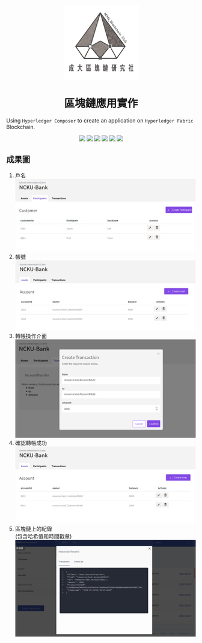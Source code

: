 <p align="center"></p>
<h1 align="center">
  <br>
  <a href="https://www.facebook.com/BlockChainInNCKU/"><img src="./imgs/logo.png" alt="NCKU BlockChain Club" width="200"></a>
  <br><br>
  區塊鏈應用實作
  <br>
</h1>

Using `Hyperledger Composer` to create an application on `Hyperledger Fabric` Blockchain.

<p align="center">
<a href ="https://www.hyperledger.org/projects/fabric"><img src="https://img.shields.io/badge/hyperledger%20fabric-v1.2-brightgreen.svg"></a>
<a href ="https://hyperledger.github.io/composer/latest/"><img src="https://img.shields.io/badge/hyperledger%20composer-v0.20.9-brightgreen.svg"></a>
<a href ="https://hyperledger.github.io/composer/latest/"><img src="https://img.shields.io/badge/docker-v19.03.5-blue.svg"></a>
<a href ="https://hyperledger.github.io/composer/latest/"><img src="https://img.shields.io/badge/node-v8.11.4-red.svg"></a>
<a href ="https://hyperledger.github.io/composer/latest/"><img src="https://img.shields.io/badge/npm-v5.6.0-red.svg"></a>
<a href ="https://hyperledger.github.io/composer/latest/"><img src="https://img.shields.io/badge/OS-Ubuntu%2018.04-blueviolet.svg"></a>
</p>

## 成果圖

1. 戶名
   ![](./imgs/People.png)
2. 帳號
   ![](./imgs/Account.png)
3. 轉帳操作介面
   ![](./imgs/TransactionUI.png)
4. 確認轉帳成功
   ![](/imgs/Result.png)
5. 區塊鏈上的紀錄<br>(包含哈希值和時間戳章)
   ![](./imgs/BlockchainRecord.png)